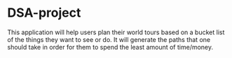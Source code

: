 # DSA-project
This application will help users plan their world tours based on a bucket list of the things they want to see or do. 
It will generate the paths that one should take in order for them to spend the least amount of time/money.
